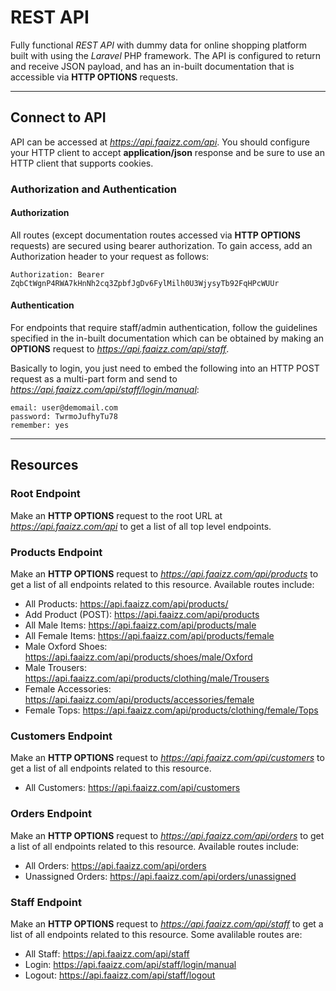 # REST API  
Fully functional _REST API_ with dummy data for online shopping platform built with using the _Laravel_ PHP framework.
The API is configured to return and receive JSON payload, and has an in-built documentation that is accessible via **HTTP OPTIONS** requests.

-------------------------------------------------------------------------------------------------------------------------------------------
## Connect to API  
API can be accessed at *https://api.faaizz.com/api*. 
You should configure your HTTP client to accept **application/json** response and be sure to use an HTTP client that supports cookies.  


### Authorization and Authentication

#### Authorization
All routes (except documentation routes accessed via __HTTP OPTIONS__ requests) are secured using bearer authorization. To gain access, add an Authorization header to your request as follows:
```
Authorization: Bearer ZqbCtWgnP4RWA7kHnNh2cq3ZpbfJgDv6FylMilh0U3WjysyTb92FqHPcWUUr
```

#### Authentication
For endpoints that require staff/admin authentication, follow the guidelines specified in the in-built documentation which can be obtained by making an **OPTIONS** request to *https://api.faaizz.com/api/staff*.  

Basically to login, you just need to embed the following into an HTTP POST request as a multi-part form and send to *https://api.faaizz.com/api/staff/login/manual*:

```
email: user@demomail.com
password: TwrmoJufhyTu78
remember: yes   
```

-------------------------------------------------------------------------------------------------------------------------------------------
## Resources

### Root Endpoint
Make an **HTTP OPTIONS** request to the root URL at *https://api.faaizz.com/api* to get a list of all top level endpoints.

### Products Endpoint
Make an **HTTP OPTIONS** request to *https://api.faaizz.com/api/products* to get a list of all endpoints related to this resource. Available routes include:
- All Products: https://api.faaizz.com/api/products/
- Add Product (POST): https://api.faaizz.com/api/products
- All Male Items: https://api.faaizz.com/api/products/male
- All Female Items: https://api.faaizz.com/api/products/female
- Male Oxford Shoes: https://api.faaizz.com/api/products/shoes/male/Oxford
- Male Trousers: https://api.faaizz.com/api/products/clothing/male/Trousers
- Female Accessories: https://api.faaizz.com/api/products/accessories/female
- Female Tops: https://api.faaizz.com/api/products/clothing/female/Tops


### Customers Endpoint
Make an **HTTP OPTIONS** request to *https://api.faaizz.com/api/customers* to get a list of all endpoints related to this resource.
- All Customers: https://api.faaizz.com/api/customers

### Orders Endpoint
Make an **HTTP OPTIONS** request to *https://api.faaizz.com/api/orders* to get a list of all endpoints related to this resource. Available routes include:
- All Orders: https://api.faaizz.com/api/orders
- Unassigned Orders: https://api.faaizz.com/api/orders/unassigned

### Staff Endpoint
Make an **HTTP OPTIONS** request to *https://api.faaizz.com/api/staff* to get a list of all endpoints related to this resource. Some avalilable routes are:
- All Staff: https://api.faaizz.com/api/staff
- Login: https://api.faaizz.com/api/staff/login/manual
- Logout: https://api.faaizz.com/api/staff/logout


